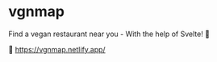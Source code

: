 # vgnmap

Find a vegan restaurant near you - With the help of Svelte! 🌱

🙌 https://vgnmap.netlify.app/ 